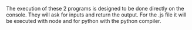 The execution of these 2 programs is designed to be done directly on the console.
They will ask for inputs and return the output. For the .js file it will be executed with node and for python with the python compiler.